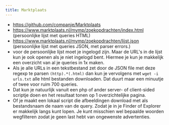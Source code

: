 ```yaml
---
title: Marktplaats
---
```

* https://github.com/companje/Marktplaats
* https://www.marktplaats.nl/mymp/zoekopdrachten/index.html (persoonlijke lijst met queries HTML)
* https://www.marktplaats.nl/mymp/zoekopdrachten/lijst.json (persoonlijke lijst met queries JSON, met parser errors.)
* voor de persoonlijke lijst moet je ingelogd zijn. Maar de URL's in de lijst kun je ook openen als je niet ingelogd bent. Hiermee je kun je makkelijk een overzicht van al je queries in 1x maken.
* Als je alle URLs in een tekstbestand zet door de JSON file met deze regexp te parsen `(http).*(.html)` dan kun je vervolgens met `wget -i urls.txt` alle html bestanden downloaden. Dat duurt maar een minuutje of twee voor ruim 700 queries.
* Dat kun je natuurlijk vanuit een php of ander server- of client-sided scriptje doen en het resultaat tonen op 1 overzichtelijke pagina.
* Of je maakt een lokaal script die afbeeldingen download met als bestandsnaam de naam van de query. Zodat je in je Finder of Explorer er makkelijk langs kunt lopen. Je kunt misschien wel bepaalde woorden wegfilteren zodat je geen last hebt van ongewenste advertenties.
